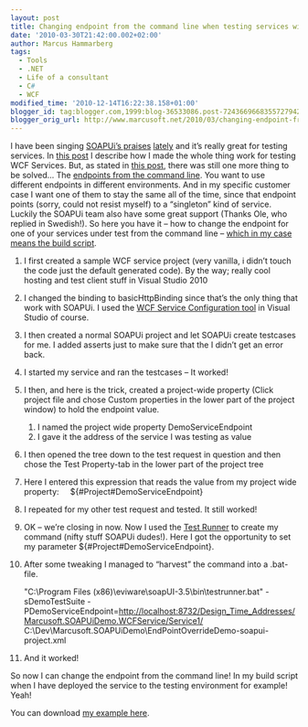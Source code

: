 ```yaml
---
layout: post
title: Changing endpoint from the command line when testing services with SOAPUi
date: '2010-03-30T21:42:00.002+02:00'
author: Marcus Hammarberg
tags:
  - Tools
  - .NET
  - Life of a consultant
  - C#
  - WCF
modified_time: '2010-12-14T16:22:38.158+01:00'
blogger_id: tag:blogger.com,1999:blog-36533086.post-7243669668355727942
blogger_orig_url: http://www.marcusoft.net/2010/03/changing-endpoint-from-command-line.html
---
```


I have been singing <a
href="http://www.marcusoft.net/2010/03/soapui-and-testing-wcf-services-how-i.html"
target="_blank">SOAPUi’s praises</a> <a href="http://www.marcusoft.net/2010/03/soapui-and-msbuild.html"
target="_blank">lately</a> and it’s really great for testing services.
In <a
href="http://www.marcusoft.net/2010/03/soapui-and-testing-wcf-services-how-i.html"
target="_blank">this post</a> I describe how I made the whole thing work
for testing WCF Services.
But, as stated in
<a href="http://www.marcusoft.net/2010/03/soapui-and-msbuild.html"
target="_blank">this post</a>, there was still one more thing to be
solved… The <a
href="http://www.soapui.org/userguide/commandline/testcaserunner.html"
target="_blank">endpoints from the command line</a>. You want to use
different endpoints in different environments. And in my specific
customer case I want one of them to stay the same all of the time, since
that endpoint points (sorry, could not resist myself) to a “singleton”
kind of service.
Luckily the SOAPUi team also have some great support (Thanks Ole, who
replied in Swedish!). So here you have it – how to change the endpoint
for one of your services under test from the command line –
<a href="http://www.marcusoft.net/2010/03/soapui-and-msbuild.html"
target="_blank">which in my case means the build script</a>.

1. I first created a sample WCF service project (very vanilla, i didn’t
    touch the code just the default generated code).
    By the way; really cool hosting and test client stuff in Visual
    Studio 2010

2. I changed the binding to basicHttpBinding since that’s the only
    thing that work with SOAPUi. I used the
    <a href="http://msdn.microsoft.com/en-us/library/ms732009.aspx"
    target="_blank">WCF Service Configuration tool</a> in Visual Studio
    of course.

3. I then created a normal SOAPUi project and let SOAPUi create
    testcases for me. I added asserts just to make sure that the I
    didn’t get an error back.

4. I started my service and ran the testcases – It worked!

5. I then, and here is the trick, created a project-wide property
    (Click project file and chose Custom properties in the lower part of
    the project window) to hold the endpoint value.
    1. I named the project wide property DemoServiceEndpoint
    2. I gave it the address of the service I was testing as value

6. I then opened the tree down to the test request in question and then
    chose the Test Property-tab in the lower part of the project tree

7. Here I entered this expression that reads the value from my project
    wide property:
        ${#Project#DemoServiceEndpoint}

8. I repeated for my other test request and tested. It still worked!

9. OK – we’re closing in now. Now I used the <a
    href="http://www.soapui.org/userguide/commandline/testcaserunner.html"
    target="_blank">Test Runner</a> to create my command (nifty stuff
    SOAPUi dudes!). Here I got the opportunity to set my parameter
    ${#Project#DemoServiceEndpoint}.

10. After some tweaking I managed to “harvest” the command into a
    .bat-file.

       "C:\Program Files (x86)\eviware\soapUI-3.5\bin\testrunner.bat" -sDemoTestSuite -PDemoServiceEndpoint=<http://localhost:8732/Design_Time_Addresses/Marcusoft.SOAPUiDemo.WCFService/Service1/> C:\Dev\Marcusoft.SOAPUiDemo\EndPointOverrideDemo-soapui-project.xml

11. And it worked!

So now I can change the endpoint from the command line! In my build
script when I have deployed the service to the testing environment for
example! Yeah!

You can download
<a href="http://dl.dropbox.com/u/2408484/Marcusoft.SOAPUiDemo.zip"
target="_blank">my example here</a>.
